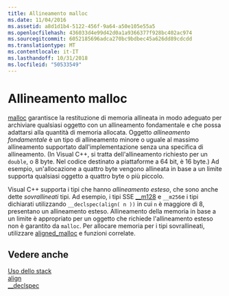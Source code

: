 ```yaml
---
title: Allineamento malloc
ms.date: 11/04/2016
ms.assetid: a8d1d1b4-5122-456f-9a64-a50e105e55a5
ms.openlocfilehash: 436033d4e99d42d0a1a9366377f928bc402ac974
ms.sourcegitcommit: 6052185696adca270bc9bdbec45a626dd89cdcdd
ms.translationtype: MT
ms.contentlocale: it-IT
ms.lasthandoff: 10/31/2018
ms.locfileid: "50533549"
---
```

# <a name="malloc-alignment"></a>Allineamento malloc

[malloc](../c-runtime-library/reference/malloc.md) garantisce la restituzione di memoria allineata in modo adeguato per archiviare qualsiasi oggetto con un allineamento fondamentale e che possa adattarsi alla quantità di memoria allocata. Oggetto *allineamento fondamentale* è un tipo di allineamento minore o uguale al massimo allineamento supportato dall'implementazione senza una specifica di allineamento. (In Visual C++, si tratta dell'allineamento richiesto per un `double`, o 8 byte. Nel codice destinato a piattaforme a 64 bit, è 16 byte.) Ad esempio, un'allocazione a quattro byte vengono allineata in base a un limite supporta qualsiasi oggetto a quattro byte o più piccolo.

Visual C++ supporta i tipi che hanno *allineamento esteso*, che sono anche dette *sovrallineati* tipi. Ad esempio, i tipi SSE [__m128](../cpp/m128.md) e `__m256`e i tipi dichiarati utilizzando `__declspec(align( n ))` in cui `n` è maggiore di 8, presentano un allineamento esteso. Allineamento della memoria in base a un limite è appropriato per un oggetto che richiede l'allineamento esteso non è garantito da `malloc`. Per allocare memoria per i tipi sovrallineati, utilizzare [aligned_malloc](../c-runtime-library/reference/aligned-malloc.md) e funzioni correlate.

## <a name="see-also"></a>Vedere anche

[Uso dello stack](../build/stack-usage.md)<br/>
[align](../cpp/align-cpp.md)<br/>
[__declspec](../cpp/declspec.md)